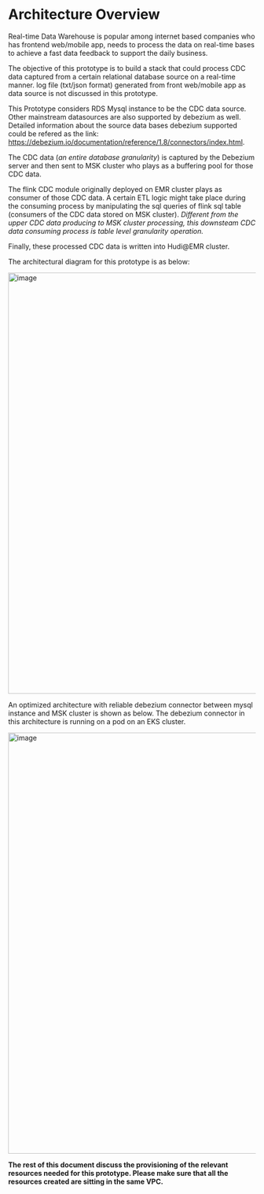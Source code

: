 # Architecture Overview

Real-time Data Warehouse is popular among internet based companies who has frontend web/mobile app, needs to process the data on real-time bases to achieve a fast data feedback to support the daily business.

The objective of this prototype is to build a stack that could process CDC data captured from a certain relational database source on a real-time manner. log file (txt/json format) generated from front web/mobile app as data source is not discussed in this prototype. 

This Prototype considers RDS Mysql instance to be the CDC data source. Other mainstream datasources are also supported by debezium as well. Detailed information about the source data bases debezium supported could be refered as the link: https://debezium.io/documentation/reference/1.8/connectors/index.html.

The CDC data (*an entire database granularity*) is captured by the Debezium server and then sent to MSK cluster who plays as a buffering pool for those CDC data. 

The flink CDC module originally deployed on EMR cluster plays as consumer of those CDC data. A certain ETL logic might take place during the consuming process by manipulating the sql queries of flink sql table (consumers of the CDC data stored on MSK cluster). *Different from the upper CDC data producing to MSK cluster processing, this downsteam CDC data consuming process is table level granularity operation.*

Finally, these processed CDC data is written into Hudi@EMR cluster.

The architectural diagram for this prototype is as below:

<img width="856" alt="image" src="https://user-images.githubusercontent.com/97269758/162618796-823f3341-f1ce-4dfe-a5e7-d806544033ff.png">

An optimized architecture with reliable debezium connector between mysql instance and MSK cluster is shown as below. The debezium connector in this architecture is running on a pod on an EKS cluster.

<img width="856" alt="image" src="https://user-images.githubusercontent.com/97269758/164218114-7f39fcf2-cf15-433f-90a0-9f9105364c63.png">

**The rest of this document discuss the provisioning of the relevant resources needed for this prototype. Please make sure that all the resources created are sitting in the same VPC.**




